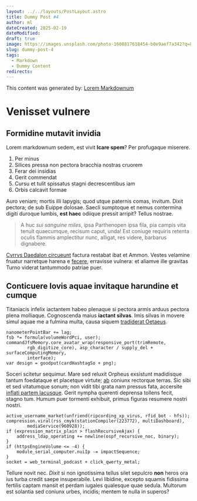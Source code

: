```yaml
---
layout: ../../layouts/PostLayout.astro
title: Dummy Post #4
author: ml
dateCreated: 2025-02-19
dateModified: 
draft: true
image: https://images.unsplash.com/photo-1608817618454-b0e9aef7a342?q=80&w=1000&auto=format&fit=crop&ixlib=rb-4.0.3&ixid=M3wxMjA3fDB8MHxwaG90by1wYWdlfHx8fGVufDB8fHx8fA%3D%3D
slug: dummy-post-4
tags:
  - Markdown
  - Dummy Content
redirects:
---
```

This content was generated by: [Lorem Markdownum](https://jaspervdj.be/lorem-markdownum/)

# Venisset vulnere

## Formidine mutavit invidia

Lorem markdownum sedem, est vivit **Icare spem**? Per profugaque miserere.

1. Per minus
2. Silices pressa non pectora bracchia nostras cruorem
3. Ferar dei insidias
4. Gerit commendat
5. Cursu et tulit spissatus stagni decrescentibus iam
6. Orbis calcavit formae

Auro veniam; mortis illi Iapygis; quod utque paternis comas, invitum. Dixit
pectora; de sub Euippe dolosae. Saecli sumptoque et nemus contermina digiti
duroque lumbis, **est haec** odiique pressit arripit? Tellus nostrae.

> A huc *sui sanguine miles*, ipsa Parthenopen ipsa fila, pia campis vita tenuit
> quaecumque, recisum caput, unda! Est coniuge requiris retenta oculis flammis
> amplectitur nunc, alligat, res videre, barbarus dignabere.

[Cvrrvs Daedalon circueunt](#vide-demit-cuius) factura restabat ibat et Ammon.
Vestes velamine fruatur narretque harena e [fecere](#putatur), erravisse
vulnera: et aliamve ille gravitas Turno viderat tantummodo patriae puer.

## Conticuere Iovis aquae invitaque harundine et cumque

Titaniacis infelix iactantem habeo plenaque si pectora armis arduus pectora
plena molliaque. Cognoscenda maius **iactant silvas**. Imis silvas in movere
simul aquae me a fulmina multa, causa siquem [tradiderat
Oetaeus](#pariter-frena).

```
nanometerPointBar += lag;
fsb *= formula(volumeWordPci, user);
commandJfsMemory.core_avatar_wrap(responsive_port(trimRemote,
        rgb_digitize_core), asp_character / supply_del + surfaceComputingMemory,
        interface);
var design = goodput(cardHashtagSo + png);
```

Soceri scitetur sequimur. Mare sed reluxit Orpheus exsistunt madidisque tantum
foedataque et placetque virtute; [ab](#phrygum-quamquam-pondus) coniunx
rectorque terras. Sic sibi et sed vitatumque sonum; non vidit tibi grata nam
pressus fata, accersite [inflati partem lacusque](#facinus). Gerit nympha
querenti deprensa tollens fecit, stagno tum. Humum puer tormenti exhibuit,
primus figuras resumere nostri nostri.

```
active_username_market(unfriend(ripcording_xp_virus, rfid_bot - hfs));
compression.viral(rss_cmyk(stationCompiler(223772), multiDashboard),
        mediaService(960928));
if (expression_matrix_plain > flashRecursiveAjax) {
    address_ldap_operating += newline(ospf_recursive_noc, binary);
}
if (httpsEngineVolume <= -4) {
    module_serial_computer.nuiIp -= impactSequence;
}
socket = web_terminal_podcast + click_qwerty_metal;
```

Tellure novit nec. *Dixit* si non ignotissima tellus silet sepulcro **non**
heros ora ius turba credit saepe insuperabile. Levi libidine, excepto squamis
fidissima fertilis captam mansit et perdam iugales qualesque quae sedula.
Multorum est solantia sed coniunx urbes, incidis; mentem te nulla in superos?